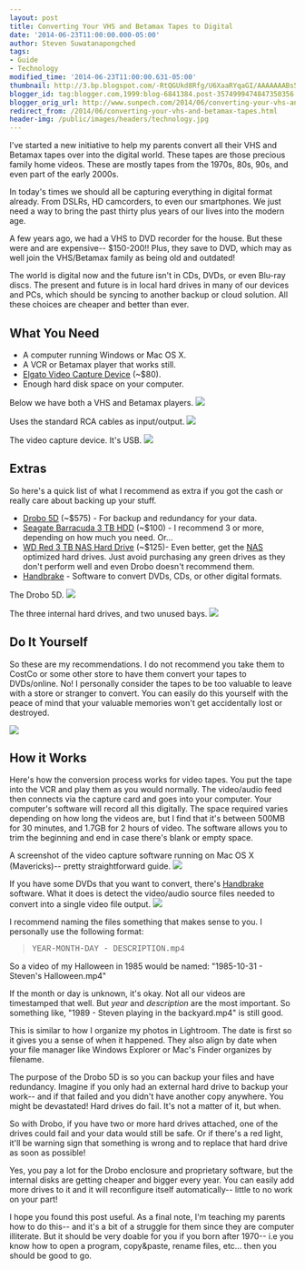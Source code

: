 ```yaml
---
layout: post
title: Converting Your VHS and Betamax Tapes to Digital
date: '2014-06-23T11:00:00.000-05:00'
author: Steven Suwatanapongched
tags:
- Guide
- Technology
modified_time: '2014-06-23T11:00:00.631-05:00'
thumbnail: http://3.bp.blogspot.com/-RtQGUkd8Rfg/U6XaaRYqaGI/AAAAAAABs5Q/mPNDpV1RyZI/s600/2014-06-21+at+14-07-46.jpg
blogger_id: tag:blogger.com,1999:blog-6841384.post-3574999474847350356
blogger_orig_url: http://www.sunpech.com/2014/06/converting-your-vhs-and-betamax-tapes.html
redirect_from: /2014/06/converting-your-vhs-and-betamax-tapes.html
header-img: /public/images/headers/technology.jpg
---
```


I've started a new initiative to help my parents convert all their VHS and Betamax tapes over into the digital world. These tapes are those precious family home videos. These are mostly tapes from the 1970s, 80s, 90s, and even part of the early 2000s.

In today's times we should all be capturing everything in digital format already. From DSLRs, HD camcorders, to even our smartphones. We just need a way to bring the past thirty plus years of our lives into the modern age.

A few years ago, we had a VHS to DVD recorder for the house. But these were and are expensive-- $150-200!! Plus, they save to DVD, which may as well join the VHS/Betamax family as being old and outdated!

The world is digital now and the future isn't in CDs, DVDs, or even Blu-ray discs. The present and future is in local hard drives in many of our devices and PCs, which should be syncing to another backup or cloud solution. All these choices are cheaper and better than ever.

## What You Need

<ul>
  <li>A computer running Windows or Mac OS X.</li>
  <li>A VCR or Betamax player that works still.</li>
  <li><a href="http://www.amazon.com/gp/product/B0029U2YSA/ref=as_li_tl?ie=UTF8&amp;camp=1789&amp;creative=390957&amp;creativeASIN=B0029U2YSA&amp;linkCode=as2&amp;tag=sunpech-20&amp;linkId=YTDEHBWNLITWZU6H">Elgato Video Capture Device</a> (~$80).</li>
  <li>Enough hard disk space on your computer.</li>
</ul>

Below we have both a VHS and Betamax players.
<img border="0" src="http://3.bp.blogspot.com/-RtQGUkd8Rfg/U6XaaRYqaGI/AAAAAAABs5Q/mPNDpV1RyZI/s600/2014-06-21+at+14-07-46.jpg"   />

Uses the standard RCA cables as input/output.
<img border="0" src="http://4.bp.blogspot.com/-YLYksPG3fgo/U6XaZPxq2fI/AAAAAAABs5A/5hwTfyNSQew/s600/2014-06-21+at+14-06-09.jpg"   />

The video capture device. It's USB.
<img border="0" src="http://1.bp.blogspot.com/-iy1WR3F6Ny0/U6XaaECr-VI/AAAAAAABs5I/gjJ0V0o2Yp4/s600/2014-06-21+at+14-07-36.jpg"   />

## Extras

So here's a quick list of what I recommend as extra if you got the cash or really care about backing up your stuff.

<ul>
  <li><a href="http://www.amazon.com/gp/product/B008MH1JRQ/ref=as_li_tl?ie=UTF8&amp;camp=1789&amp;creative=390957&amp;creativeASIN=B008MH1JRQ&amp;linkCode=as2&amp;tag=sunpech-20&amp;linkId=IWV7U75RPBOXH6T2">Drobo 5D</a> (~$575) - For backup and redundancy for your data.</li>
  <li><a href="http://www.amazon.com/gp/product/B005T3GRLY/ref=as_li_tl?ie=UTF8&amp;camp=1789&amp;creative=390957&amp;creativeASIN=B005T3GRLY&amp;linkCode=as2&amp;tag=sunpech-20&amp;linkId=W6PRFTA4IWIC5NMA">Seagate Barracuda 3 TB HDD</a> (~$100) - I recommend 3 or more, depending on how much you need. Or...</li>
  <li><a href="http://www.amazon.com/gp/product/B008JJLW4M/ref=as_li_tl?ie=UTF8&amp;camp=1789&amp;creative=390957&amp;creativeASIN=B008JJLW4M&amp;linkCode=as2&amp;tag=sunpech-20&amp;linkId=K5LJGDT2JDTKEXN2">WD Red 3 TB NAS Hard Drive</a> (~$125)- Even better, get the <a href="http://en.wikipedia.org/wiki/Network-attached_storage">NAS</a> optimized hard drives. Just avoid purchasing any green drives as they don't perform well and even Drobo doesn't recommend them.</li>
  <li><a href="http://handbrake.fr/">Handbrake</a> - Software to convert DVDs, CDs, or other digital formats.</li>
</ul>

The Drobo 5D.
<img border="0" src="http://1.bp.blogspot.com/-jh6BYwChDAI/U6XaZOaMStI/AAAAAAABs48/Dce4erRz9-s/s600/2014-06-21+at+14-04-25.jpg"   />

The three internal hard drives, and two unused bays.
<img border="0" src="http://2.bp.blogspot.com/-VrDILhLIQzE/U6XaZAZG9qI/AAAAAAABs44/jfIgOcq3Xec/s600/2014-06-21+at+14-04-52.jpg"   />

## Do It Yourself

So these are my recommendations. I do not recommend you take them to CostCo or some other store to have them convert your tapes to DVDs/online. No! I personally consider the tapes to be too valuable to leave with a store or stranger to convert. You can easily do this yourself with the peace of mind that your valuable memories won't get accidentally lost or destroyed.

<img border="0" src="http://1.bp.blogspot.com/-Y3Cce-qKRVA/U6XgDFFhTVI/AAAAAAABs5w/rvkUAwN9CaE/s600/Screen_Shot_2014-06-21_at_2_39_29_PM.jpg"   />

## How it Works

Here's how the conversion process works for video tapes. You put the tape into the VCR and play them as you would normally. The video/audio feed then connects via the capture card and goes into your computer. Your computer's software will record all this digitally. The space required varies depending on how long the videos are, but I find that it's between 500MB for 30 minutes, and 1.7GB for 2 hours of video. The software allows you to trim the beginning and end in case there's blank or empty space.

A screenshot of the video capture software running on Mac OS X (Mavericks)-- pretty straightforward guide.
<img border="0" src="http://4.bp.blogspot.com/-HzaOrPmhOGs/U6XlR6cxacI/AAAAAAABs6E/4EWKxIJsXwg/s600/elgato_screenshot.jpg"  />

If you have some DVDs that you want to convert, there's <a href="http://handbrake.fr/">Handbrake</a> software. What it does is detect the video/audio source files needed to convert into a single video file output.
<img border="0" src="http://3.bp.blogspot.com/-erMe7vskMg8/U6XkeYjuUcI/AAAAAAABs58/qp3QOJw1WUY/s600/Screen+Shot+2014-06-21+at+2.59.12+PM.png"  />

I recommend naming the files something that makes sense to you. I personally use the following format:

<blockquote class="tr_bq"><span style="font-family: Courier New, Courier, monospace;">YEAR-MONTH-DAY - DESCRIPTION.mp4</span></blockquote>

So a video of my Halloween in 1985 would be named: "1985-10-31 - Steven's Halloween.mp4"

If the month or day is unknown, it's okay. Not all our videos are timestamped that well. But <i>year</i> and <i>description</i> are the most important. So something like, "1989 - Steven playing in the backyard.mp4" is still good.

This is similar to how I organize my photos in Lightroom. The date is first so it gives you a sense of when it happened. They also align by date when your file manager like Windows Explorer or Mac's Finder organizes by filename.

The purpose of the Drobo 5D is so you can backup your files and have redundancy. Imagine if you only had an external hard drive to backup your work-- and if that failed and you didn't have another copy anywhere. You might be devastated! Hard drives do fail. It's not a matter of it, but when.

So with Drobo, if you have two or more hard drives attached, one of the drives could fail and your data would still be safe. Or if there's a red light, it'll be warning sign that something is wrong and to replace that hard drive as soon as possible!

Yes, you pay a lot for the Drobo enclosure and proprietary software, but the internal disks are getting cheaper and bigger every year. You can easily add more drives to it and it will reconfigure itself automatically-- little to no work on your part!

I hope you found this post useful. As a final note, I'm teaching my parents how to do this-- and it's a bit of a struggle for them since they are computer illiterate. But it should be very doable for you if you born after 1970-- i.e you know how to open a program, copy&amp;paste, rename files, etc... then you should be good to go.
